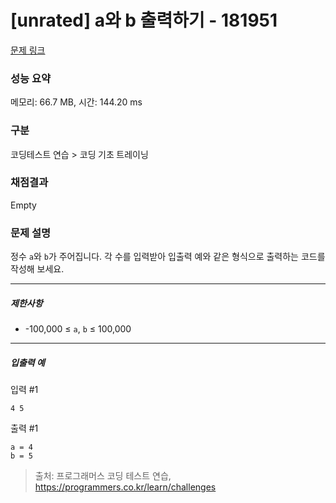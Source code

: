 # [unrated] a와 b 출력하기 - 181951 

[문제 링크](https://school.programmers.co.kr/learn/courses/30/lessons/181951) 

### 성능 요약

메모리: 66.7 MB, 시간: 144.20 ms

### 구분

코딩테스트 연습 > 코딩 기초 트레이닝

### 채점결과

Empty

### 문제 설명

<p style="user-select: auto;">정수 <code style="user-select: auto;">a</code>와 <code style="user-select: auto;">b</code>가 주어집니다. 각 수를 입력받아 입출력 예와 같은 형식으로 출력하는 코드를 작성해 보세요.</p>

<hr style="user-select: auto;">

<h5 style="user-select: auto;">제한사항</h5>

<ul style="user-select: auto;">
<li style="user-select: auto;">-100,000 ≤ <code style="user-select: auto;">a</code>, <code style="user-select: auto;">b</code> ≤ 100,000</li>
</ul>

<hr style="user-select: auto;">

<h5 style="user-select: auto;">입출력 예</h5>

<p style="user-select: auto;">입력 #1</p>
<div class="highlight" style="user-select: auto;"><pre class="codehilite" style="user-select: auto;"><code style="user-select: auto;">4 5
</code></pre></div>
<p style="user-select: auto;">출력 #1</p>
<div class="highlight" style="user-select: auto;"><pre class="codehilite" style="user-select: auto;"><code style="user-select: auto;">a = 4
b = 5
</code></pre></div>

> 출처: 프로그래머스 코딩 테스트 연습, https://programmers.co.kr/learn/challenges